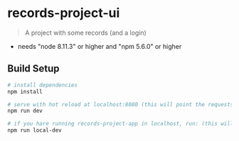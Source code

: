 # records-project-ui

> A project with some records (and a login)
- needs "node 8.11.3" or higher and "npm 5.6.0" or higher

## Build Setup

``` bash
# install dependencies
npm install

# serve with hot reload at localhost:8080 (this will point the requests to https://records-project-app.herokuapp.com)
npm run dev

# if you hare running records-project-app in localhost, run: (this will point the requests to http://localhost:8081)
npm run local-dev
```
